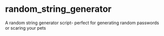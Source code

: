 # random_string_generator
A random string generator script- perfect for generating random passwords or scaring your pets
